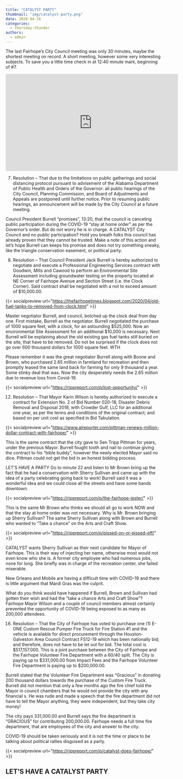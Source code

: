 ```yaml
---
title: "CATALYST PARTY"
thumbnail: "img/catalyst-party.png"
date: 2020-04-16
categories: 
  - thursday-thunder
authors: 
  - admin
---
```


The last Fairhope’s City Council meeting was only 30 minutes, maybe the shortest meeting on record. A short meeting, however some very interesting subjects. To save you a little time check in at 12:40 minute mark, beginning of #7.

<iframe width="560" height="315" src="https://www.youtube.com/embed/VUCFE3AdxL4" frameborder="0" allowfullscreen></iframe>

7. Resolution – That due to the limitations on public gatherings and social distancing protocol pursuant to advisement of the Alabama Department of Public Health and Orders of the Governor: all public hearings of the City Council, Planning Commission, and Board of Adjustments and Appeals are postponed until further notice. Prior to resuming public hearings, an announcement will be made by the City Council at a future meeting.

Council President Burrell “promises”, 13:20, that the council is canceling public participation during the COVID-19 “stay at home order” as per the Governor’s order. But do not worry he is in charge. A CATALYST City Council and no public participation? Hold you breath folks this council has already proven that they cannot be trusted. Make a note of this action and let’s hope Burrell can keeps his promise and does not try something sneaky, like the triangle conservation easement, or political party.

8. Resolution – That Council President Jack Burrell is hereby authorized to negotiate and execute a Professional Engineering Services contract with Goodwin, Mills and Cawood to perform an Environmental Site Assessment including groundwater testing on the property located at NE Corner of Fairhope Avenue and Section Street (i.e. the Clock Corner). Said contract shall be negotiated with a not to exceed amount of $10,000.00.

{{< socialpreview url="https://thefairhopetimes.blogspot.com/2020/04/old-fuel-tanks-to-removed-from-clock.html" >}}

Master negotiator Burrell, and council, botched up the clock deal from day one. First mistake, Burrell as the negotiator. Burrell negotiated the purchase of 1000 square feet, with a clock, for an astounding $525,000. Now an environmental Site Assessment for an additional $10,000 is necessary. Next Burrell will be explaining about the old existing gas fuel tanks still buried on the site, that have to be removed. Do not be surprised if the clock does not go over 600 thousand dollars for 1000 square feet. WTH

Please remember it was the great negotiator Burrell along with Boone and Brown, who purchased 2.65 million in farmland for recreation and then promptly leased the same land back for farming for only 9 thousand a year. Some stinky deal that was. Now the city desperately needs the 2.65 million due to revenue loss from Covid-19.

{{< socialpreview url="https://rippreport.com/p/lost-opportunity/" >}}

12. Resolution – That Mayor Karin Wilson is hereby authorized to execute a contract for Extension No. 2 of Bid Number 020-18, Disaster Debris Removal and Disposal 2018, with Crowder Gulf, LLC for an additional one year, as per the terms and conditions of the original contract; and based on per unit cost as specified in Bid Tabulation.

{{< socialpreview url="https://www.alreporter.com/pittman-renews-million-dollar-contract-with-fairhope/" >}}

This is the same contract that the city gave to Sen Tripp Pittman for years, under the previous Mayor. Burrell fought tooth and nail to continue giving the contract to his “bible buddy”, however the newly elected Mayor said no dice. Pittman could not get the bid in an honest bidding process.

LET’S HAVE A PARTY Go to minute 22 and listen to Mr Brown bring up the fact that he had a conservation with Sherry Sullivan and came up with the idea of a party celebrating going back to work! Burrell said it was a wonderful idea and we could close all the streets and have some bands downtown.

{{< socialpreview url="https://rippreport.com/p/the-fairhope-jester/" >}}

This is the same Mr Brown who thinks we should all go to work NOW and that the stay at home order was not necessary. Why is Mr. Brown bringing up Sherry Sullivan? The same Sherry Sullivan along with Brown and Burrell who wanted to “Take a chance” on the Arts and Craft Show.

{{< socialpreview url="https://rippreport.com/p/pissed-on-or-pissed-off/" >}}

CATALYST wants Sherry Sullivan as their next candidate for Mayor of Fairhope. This is their way of injecting her name, otherwise most would not even know who she is. A former city employee who had numerous jobs, none for long. She briefly was in charge of the recreation center, she failed miserable.

New Orleans and Mobile are having a difficult time with COVID-19 and there is little argument that Mardi Gras was the culprit.

What do you think would have happened if Burrell, Brown and Sullivan had gotten their wish and had the “take a chance Arts and Craft Show”? Fairhope Mayor Wilson and a couple of council members almost certainly prevented the opportunity of COVID-19 being exposed to as many as 200,000 attendees.

16. Resolution – That the City of Fairhope has voted to purchase one (1) E-ONE Custom Rescue Pumper Fire Truck for Fire Station #1 and the vehicle is available for direct procurement through the Houston-Galveston Area Council Contract FS12-19 which has been nationally bid; and therefore, does not have to be let out for bid. The total cost is $517,157.000. This is a joint purchase between the City of Fairhope and the Fairhope Volunteer Fire Department with a 60/40 split. The City is paying up to $331,000.00 from Impact Fees and the Fairhope Volunteer Fire Department is paying up to $200,000.00.

Burrell stated that the Volunteer Fire Department was “Gracious” in donating 200 thousand dollars towards the purchase of the Custom Fire Truck. Burrell did not mention that only a few months ago the fire chief told the Mayor in council chambers that he would not provide the city with any financial s. He was rude and made a speech that the fire department did not have to tell the Mayor anything, they were independent, but they take city money!

The city pays 331,000.00 and Burrell says the fire department is “GRACIOUS” for contributing 200,000.00. Fairhope needs a full time fire department, that are employees of the city and answer to the city.

COVID-19 should be taken seriously and it is not the time or place to be talking about political rallies disguised as a party.

{{< socialpreview url="https://rippreport.com/p/catalyst-does-fairhope/" >}}

## LET’S HAVE A CATALYST PARTY
